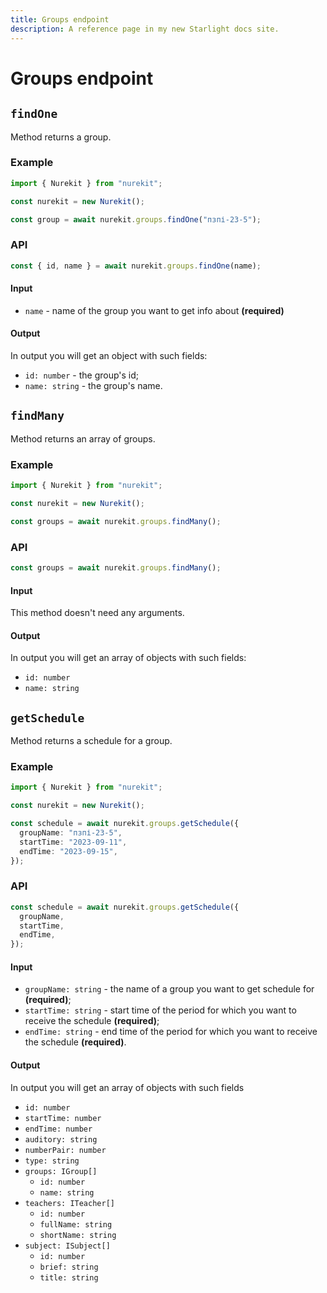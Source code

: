 ```yaml
---
title: Groups endpoint
description: A reference page in my new Starlight docs site.
---
```


# Groups endpoint

## `findOne`

Method returns a group.

### Example

```typescript
import { Nurekit } from "nurekit";

const nurekit = new Nurekit();

const group = await nurekit.groups.findOne("пзпі-23-5");
```

### API

```typescript
const { id, name } = await nurekit.groups.findOne(name);
```

#### Input

- `name` - name of the group you want to get info about **(required)**

#### Output

In output you will get an object with such fields:

- `id: number` - the group's id;
- `name: string` - the group's name.

## `findMany`

Method returns an array of groups.

### Example

```typescript
import { Nurekit } from "nurekit";

const nurekit = new Nurekit();

const groups = await nurekit.groups.findMany();
```

### API

```typescript
const groups = await nurekit.groups.findMany();
```

#### Input

This method doesn't need any arguments.

#### Output

In output you will get an array of objects with such fields:

- `id: number`
- `name: string`

## `getSchedule`

Method returns a schedule for a group.

### Example

```typescript
import { Nurekit } from "nurekit";

const nurekit = new Nurekit();

const schedule = await nurekit.groups.getSchedule({
  groupName: "пзпі-23-5",
  startTime: "2023-09-11",
  endTime: "2023-09-15",
});
```

### API

```typescript
const schedule = await nurekit.groups.getSchedule({
  groupName,
  startTime,
  endTime,
});
```

#### Input

- `groupName: string` - the name of a group you want to get schedule for **(required)**;
- `startTime: string` - start time of the period for which you want to receive the schedule **(required)**;
- `endTime: string` - end time of the period for which you want to receive the schedule **(required)**.

#### Output

In output you will get an array of objects with such fields

- `id: number`
- `startTime: number`
- `endTime: number`
- `auditory: string`
- `numberPair: number`
- `type: string`
- `groups: IGroup[]`
  - `id: number`
  - `name: string`
- `teachers: ITeacher[]`
  - `id: number`
  - `fullName: string`
  - `shortName: string`
- `subject: ISubject[]`
  - `id: number`
  - `brief: string`
  - `title: string`
